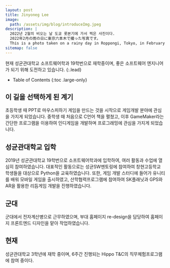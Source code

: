 ```yaml
---
layout: post
title: Jinyoneg Lee
image: 
  path: /assets/img/blog/introduceImg.jpeg
description: |
  2022년 2월의 비오는 날 도쿄 롯본기에 가서 찍은 사진이다.
  2022年2月の雨の日に東京六本木で撮った写真です。
  This is a photo taken on a rainy day in Roppongi, Tokyo, in February 2022.
sitemap: false
---
```


현재 성균관대학교 소프트웨어학과 19학번으로 재학중이며, 좋은 소프트웨어 엔지니어가 되기 위해 도전하고 있습니다.
{:.lead}

<!-- [Modernized](#linking-in-style) [design](#whats-in-the-cards), [big headlines](#ready-for-the-big-screen), big new features: [Built-In Search](#built-in-search), [Sticky Table of Contents](#sticky-table-of-contents), and [Auto-Hiding Navbar](#auto-hiding-navbar). That [and more](#and-much-more) is Hydejack 9. -->

- Table of Contents
{:toc .large-only}

## 이 길을 선택하게 된 계기
초등학생 때 PPT로 마우스피하기 게임을 만드는 것을 시작으로 게임개발 분야에 관심을 가지게 되었습니다. 중학생 때 처음으로 C언어 책을 펼쳤고, 이후 GameMaker라는 간단한 프로그램을 이용하여 인디게임을 개발하며 프로그래밍에 관심을 가지게 되었습니다.
<!-- Ever since the introduction of Dark Mode, link styles have been a bit of an issue. Specifically, finding an accent color that worked on both light and dark backgrounds was the problem. With Hydejack 9, the [link style](#linking-in-style) has been revamped so that legibility is no longer tied to the choice of accent_color, giving you much more freedom in creating a unique design flavor for your site. -->
 
## 성균관대학교 입학
2019년 성균관대학교 19학번으로 소프트웨어학과에 입학하여, 여러 활동과 수업에 열심히 참여하였습니다.
대표적인 활동으로는 성균SW멘토링에 참여하여 창현고등학교 학생들을 대상으로 Python을 교육하였습니다.
또한, 게임 개발 스터디에 들어가 유니티를 배워 모바일 게임을 출시하였고, 산학협력프로그램에 참여하여 SK플래닛과 GPS와 AR을 활용한 리듬게임 개발을 진행하였습니다.
<!-- The theme on which Hydejack is based was designed for a different era of the web. Hydejack has inherited many of its limitations, but over time I've made adjustments, such as centering the content column for better reading ergonomics. -->

<!--With version 9, Hydejack takes full advantage of large displays. Whether it's design indulgences such as oversized headlines, or quality of life improvements such as a floating table of contents, Hydejack now finds use for all that extra screen real estate[^1].  -->
 
## 군대
군대에서 전자계산병으로 근무하였으며, 부대 홈페이지 re-design을 담당하여 홈페이지 프론트엔드 디자인을 맡아 작업하였습니다.
<!-- Hydejack 9 now lets you use ontent cards for both projects and posts. 
The cards have been redesigned with a new hover style and drop shadows and they retain their unique transition-to-next-page animations, which now also work on the `blog` layout. The new `grid` layout lets you do that.-->

<!--Good images are key to making the most out of content cards. For that reason, a [chapter on images](../../docs/basics.md#adding-images) has been added to the documentation.대 -->
 
## 현재
성균관대학교 3학년에 재학 중이며, 6주간 진행되는 Hippo T&C의 직무체험프로그램에 참여 중이다.

<!-- Hydejack now has Built-In Search. It even works offline. I've been prototyping many approaches and eventually settled on a fully client-side, off-the-main thread solution that perfectly fits the use case of personal sites and shows surprisingly good results[^2]. 

The new search UI is custom made for Hydejack and shows beautiful previews of your posts and pages, right on top of your regular content.

Together with the Auto-Hiding Navbar, your entire content library is now only a couple of keystrokes away. -->
 
<!-- ## Auto-Hiding Navbar

A navbar that's there when you need it, and disappears when you don't. Simple as that.
 
## Sticky Table of Contents

Already a staple on so many sites on the web, this pattern is now also available in Hydejack. 
What's unique about it is that it simply picks up the table of contents already created by kramdown's `{:toc}` tag and transparently upgrades it to a fully dynamic version.
 
## …and much more

Other noteworthy changes include:
- Support for Jekyll 4
- Choice between MathJax and KaTeX for math rendering
- Use of `jekyll-include-cache` for drastically improved page building speeds
- New variables configuration file — adjust content width, sidebar width, font size, etc...
- ...and the option to disable grouping projects by year.

Read the the [CHANGELOG](../../CHANGELOG.md){:.heading.flip-title} for the full scope of features and improvements made in Hydejack 9.
Maybe just glance at it to confirm that it is indeed a pretty long list.
 
## Even More to Come

New features for 9.1 are already lined up. Code block headers and code line highlights for even better technical blogging, as well as download buttons on the resume page for PDF, vCard, and Resume JSON are just around the corner.
 
## Get It Now
The Free Version of Hydejack is now availabe on [RubyGems](https://rubygems.org/gems/jekyll-theme-hydejack)
and for the first time also on [GitHub Packages](https://github.com/hydecorp/hydejack/packages). 
The source code is available on [GitHub](https://github.com/hydecorp/hydejack) as always.

The PRO Version is scheduled to release on July 7th on Gumroad. Pre-Orders are open now:

<div class="gumroad-product-embed" data-gumroad-product-id="nuOluY"><a href="https://gumroad.com/l/nuOluY">Loading…</a></div>



[^1]: If you are a fan of the old two-column layout, or don't like modern design tropes such as mega headlines, Hydejack lets you revert these changes on a case-by-case basis via configuration options.

[^2]:
      Search was mainly tested for English and German. Please let me know about issues in other languages. 
      While I've tried to find a multi-language solution, most showed drastically worse  results for the English base case.
      If you're technically inclined, you can adopt the code located in `_includes/js/search-worker.js` to your needs. -->


